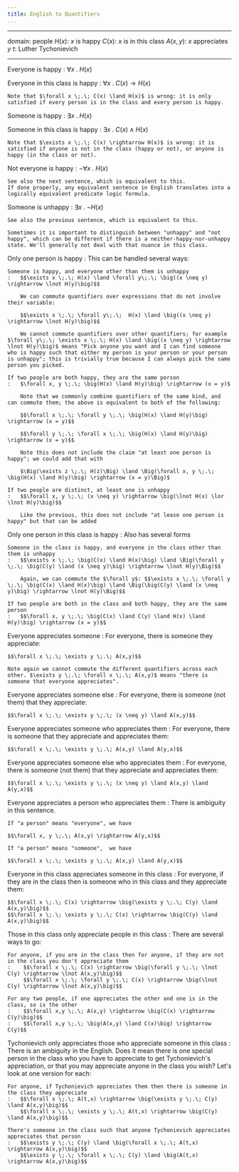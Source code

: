```yaml
---
title: English to Quantifiers
...
```


----------  -----------------------
   domain:  people
   $H(x)$:  $x$ is happy
   $C(x)$:  $x$ is in this class
 $A(x,y)$:  $x$ appreciates $y$
      $t$:  Luther Tychonievich
----------  -----------------------

Everyone is happy
:   $\forall x \;.\; H(x)$

Everyone in this class is happy
:   $\forall x \;.\; C(x) \rightarrow H(x)$

    Note that $\forall x \;.\; C(x) \land H(x)$ is wrong: it is only satisfied if every person is in the class and every person is happy.

Someone is happy
:   $\exists x \;.\; H(x)$

Someone in this class is happy
:   $\exists x \;.\; C(x) \land H(x)$

    Note that $\exists x \;.\; C(x) \rightarrow H(x)$ is wrong: it is satisfied if anyone is not in the class (happy or not), or anyone is happy (in the class or not).

Not everyone is happy
:   $\lnot \forall x \;.\; H(x)$
    
    See also the next sentence, which is equivalent to this.
    If done properly, any equivalent sentence in English translates into a logically equivalent predicate logic formula.

Someone is unhappy
:   $\exists x \;.\; \lnot H(x)$
    
    See also the previous sentence, which is equivalent to this.
    
    Sometimes it is important to distinguish between "unhappy" and "not happy", which can be different if there is a neither-happy-nor-unhappy state. We'll generally not deal with that nuance in this class.

Only one person is happy
:   This can be handled several ways:
    
    Someone is happy, and everyone other than them is unhappy
    :   $$\exists x \;.\; H(x) \land \forall y\;.\; \big((x \neq y) \rightarrow \lnot H(y)\big)$$
        
        We can commute quantifiers over expressions that do not involve their variable:
        
        $$\exists x \;.\; \forall y\;.\;  H(x) \land \big((x \neq y) \rightarrow \lnot H(y)\big)$$
        
        We cannot commute quantifiers over other quantifiers; for example $\forall y\;.\; \exists x \;.\; H(x) \land \big((x \neq y) \rightarrow \lnot H(y)\big)$ means "Pick anyone you want and I can find someone who is happy such that either my person is your person or your person is unhappy"; this is trivially true because I can always pick the same person you picked.
    
    If two people are both happy, they are the same person
    :   $\forall x, y \;.\; \big(H(x) \land H(y)\big) \rightarrow (x = y)$
        
        Note that we commonly combine quantifiers of the same kind, and can commute them; the above is equivalent to both of the following:
        
        $$\forall x \;.\; \forall y \;.\; \big(H(x) \land H(y)\big) \rightarrow (x = y)$$

        $$\forall y \;.\; \forall x \;.\; \big(H(x) \land H(y)\big) \rightarrow (x = y)$$
        
        Note this does not include the claim "at least one person is happy"; we could add that with
        
        $\Big(\exists z \;.\; H(z)\Big) \land \Big(\forall x, y \;.\; \big(H(x) \land H(y)\big) \rightarrow (x = y)\Big)$

    If two people are distinct, at least one is unhappy
    :   $$\forall x, y \;.\; (x \neq y) \rightarrow \big(\lnot H(x) \lor \lnot H(y)\big)$$
        
        Like the previous, this does not include "at lease one person is happy" but that can be added

Only one person in this class is happy
:   Also has several forms
    
    Someone in the class is happy, and everyone in the class other than them is unhappy
    :   $$\exists x \;.\; \big(C(x) \land H(x)\big) \land \Big(\forall y \;.\; \big(C(y) \land (x \neq y)\big) \rightarrow \lnot H(y)\Big)$$
        
        Again, we can commute the $\forall y$: $$\exists x \;.\; \forall y \;.\; \big(C(x) \land H(x)\big) \land \Big(\big(C(y) \land (x \neq y)\big) \rightarrow \lnot H(y)\Big)$$
    
    If two people are both in the class and both happy, they are the same person
    :   $$\forall x, y \;.\; \big(C(x) \land C(y) \land H(x) \land H(y)\big) \rightarrow (x = y)$$
        
Everyone appreciates someone
:   For everyone, there is someone they appreciate:
    
    $$\forall x \;.\; \exists y \;.\; A(x,y)$$
    
    Note again we cannot commute the different quantifiers across each other. $\exists y \;.\; \forall x \;.\; A(x,y)$ means "there is someone that everyone appreciates".


Everyone appreciates someone else
:   For everyone, there is someone (not them) that they appreciate:
    
    $$\forall x \;.\; \exists y \;.\; (x \neq y) \land A(x,y)$$
    

Everyone appreciates someone who appreciates them
:   For everyone, there is someone that they appreciate and appreciates them:
    
    $$\forall x \;.\; \exists y \;.\; A(x,y) \land A(y,x)$$
    
Everyone appreciates someone else who appreciates them
:   For everyone, there is someone (not them) that they appreciate and appreciates them:
    
    $$\forall x \;.\; \exists y \;.\; (x \neq y) \land A(x,y) \land A(y,x)$$

Everyone appreciates a person who appreciates them
:   There is ambiguity in this sentence.

    If "a person" means "everyone", we have
    
    $$\forall x, y \;.\; A(x,y) \rightarrow A(y,x)$$
    
    If "a person" means "someone",  we have
    
    $$\forall x \;.\; \exists y \;.\; A(x,y) \land A(y,x)$$

Everyone in this class appreciates someone in this class
:   For everyone, if they are in the class then is someone who in this class and they appreciate them:
    
    $$\forall x \;.\; C(x) \rightarrow \big(\exists y \;.\; C(y) \land A(x,y)\big)$$
    $$\forall x \;.\; \exists y \;.\; C(x) \rightarrow \big(C(y) \land A(x,y)\big)$$

Those in this class only appreciate people in this class
:   There are several ways to go:

    For anyone, if you are in the class then for anyone, if they are not in the class you don't appreciate them
    :    $$\forall x \;.\; C(x) \rightarrow \big(\forall y \;.\; \lnot C(y) \rightarrow \lnot A(x,y)\big)$$
         $$\forall x \;.\; \forall y \;.\; C(x) \rightarrow \big(\lnot C(y) \rightarrow \lnot A(x,y)\big)$$
    
    For any two people, if one appreciates the other and one is in the class, so is the other
    :    $$\forall x,y \;.\; A(x,y) \rightarrow \big(C(x) \rightarrow C(y)\big)$$
    :    $$\forall x,y \;.\; \big(A(x,y) \land C(x)\big) \rightarrow C(y)$$

Tychonievich only appreciates those who appreciate someone in this class
:   There is an ambiguity in the English.
    Does it mean there is one special person in the class who you have to appreciate to get Tychonievich's appreciation, or that you may appreciate anyone in the class you wish?
    Let's look at one version for each:
    
    For anyone, if Tychonievich appreciates them then there is someone in the class they appreciate
    :   $$\forall x \;.\; A(t,x) \rightarrow \big(\exists y \;.\; C(y) \land A(x,y)\big)$$
        $$\forall x \;.\; \exists y \;.\; A(t,x) \rightarrow \big(C(y) \land A(x,y)\big)$$
    
    There's someone in the class such that anyone Tychonievich appreciates appreciates that person
    :   $$\exists y \;.\; C(y) \land \big(\forall x \;.\; A(t,x) \rightarrow A(x,y)\big)$$
        $$\exists y \;.\; \forall x \;.\; C(y) \land \big(A(t,x) \rightarrow A(x,y)\big)$$
    
